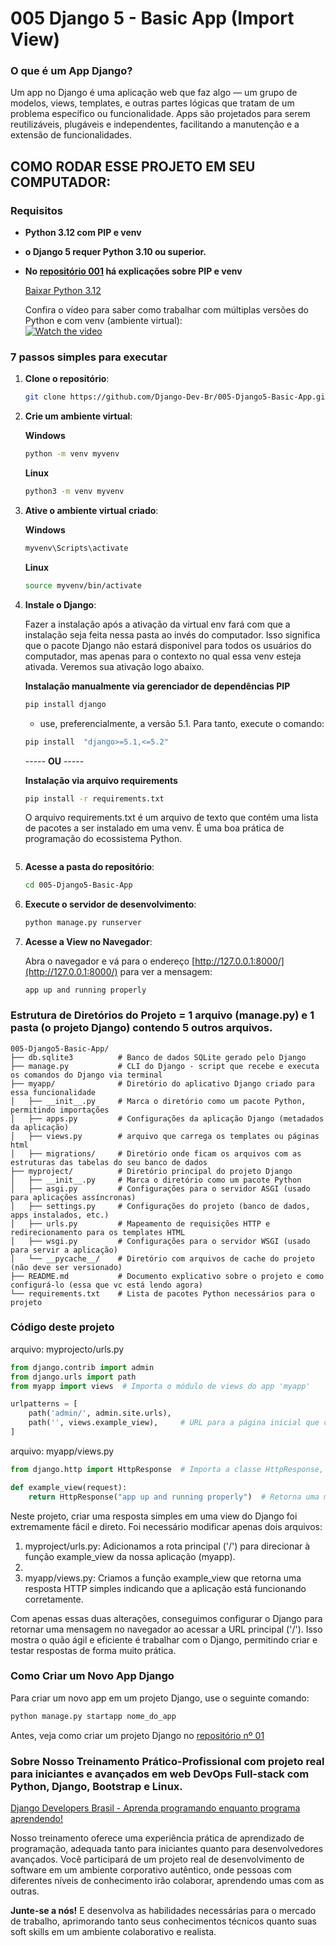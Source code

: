 
# 005 Django 5 - Basic App (Import View)

### O que é um App Django?

Um app no Django é uma aplicação web que faz algo — um grupo de modelos, views, templates, e outras partes lógicas que tratam de um problema específico ou funcionalidade. Apps são projetados para serem reutilizáveis, plugáveis e independentes, facilitando a manutenção e a extensão de funcionalidades.

## COMO RODAR ESSE PROJETO EM SEU COMPUTADOR:

### Requisitos

- **Python 3.12 com PIP e venv**
- **o Django 5 requer Python 3.10 ou superior.**

- **No [repositório 001](https://github.com/Django-Dev-Br/001-django4-basic-project) há explicações sobre PIP e venv**

  [Baixar Python 3.12](https://www.python.org/downloads/release/python-3122/)

  Confira o vídeo para saber como trabalhar com múltiplas versões do Python e com venv (ambiente virtual):  
  [![Watch the video](https://img.youtube.com/vi/eetDeQrv0Rs/0.jpg)](https://youtu.be/eetDeQrv0Rs)

### 7 passos simples para executar

1. **Clone o repositório**:
    ```bash
    git clone https://github.com/Django-Dev-Br/005-Django5-Basic-App.git
    ```

2. **Crie um ambiente virtual**:

   **Windows**
    ```bash
    python -m venv myvenv  
    ```
    
    **Linux**
    ```bash
    python3 -m venv myvenv  
    ```

4. **Ative o ambiente virtual criado**:
   
     **Windows**
    ```bash
    myvenv\Scripts\activate  
    ```
    **Linux**
     ```bash
    source myvenv/bin/activate  
    ```

5. **Instale o Django**:

   Fazer a instalação após a ativação da virtual env fará com que a instalação seja feita nessa pasta ao invés do computador. Isso significa que o pacote Django não estará disponivel para todos os usuários do computador, mas apenas para o contexto no qual essa venv esteja ativada. Veremos sua ativação logo abaixo.

    **Instalação manualmente via gerenciador de dependências PIP**
    ```bash
    pip install django
    ```
    - use, preferencialmente, a versão 5.1. Para tanto, execute o comando:

     ```bash
    pip install  "django>=5.1,<=5.2"
    ```

    ----- **OU** -----

    **Instalação via arquivo requirements**
    ```bash
    pip install -r requirements.txt
    ```
    O arquivo requirements.txt é um arquivo de texto que contém uma lista de pacotes a ser instalado em uma venv. É uma boa prática de programação do ecossistema Python.
    ```

6. **Acesse a pasta do repositório**:
    ```bash
    cd 005-Django5-Basic-App
    ```
    
7. **Execute o servidor de desenvolvimento**:
    ```python
    python manage.py runserver
    ```

8. **Acesse a View no Navegador**:

   Abra o navegador e vá para o endereço [http://127.0.0.1:8000/](http://127.0.0.1:8000/) para ver a mensagem:

   ```
   app up and running properly
   ```
   
### Estrutura de Diretórios do Projeto = 1 arquivo (manage.py) e 1 pasta (o projeto Django) contendo 5 outros arquivos.

```
005-Django5-Basic-App/
├── db.sqlite3          # Banco de dados SQLite gerado pelo Django
├── manage.py           # CLI do Django - script que recebe e executa os comandos do Django via terminal
├── myapp/              # Diretório do aplicativo Django criado para essa funcionalidade
│   ├── __init__.py     # Marca o diretório como um pacote Python, permitindo importações
│   ├── apps.py         # Configurações da aplicação Django (metadados da aplicação)
│   ├── views.py        # arquivo que carrega os templates ou páginas html
│   ├── migrations/     # Diretório onde ficam os arquivos com as estruturas das tabelas do seu banco de dados
├── myproject/          # Diretório principal do projeto Django
│   ├── __init__.py     # Marca o diretório como um pacote Python
│   ├── asgi.py         # Configurações para o servidor ASGI (usado para aplicações assíncronas)
│   ├── settings.py     # Configurações do projeto (banco de dados, apps instalados, etc.)
│   ├── urls.py         # Mapeamento de requisições HTTP e redirecionamento para os templates HTML
│   ├── wsgi.py         # Configurações para o servidor WSGI (usado para servir a aplicação)
│   └── __pycache__/    # Diretório com arquivos de cache do projeto (não deve ser versionado)
├── README.md           # Documento explicativo sobre o projeto e como configurá-lo (essa que vc está lendo agora)
└── requirements.txt    # Lista de pacotes Python necessários para o projeto

```
### Código deste projeto

arquivo: myprojecto/urls.py

```python
from django.contrib import admin
from django.urls import path
from myapp import views  # Importa o módulo de views do app 'myapp'

urlpatterns = [
    path('admin/', admin.site.urls), 
    path('', views.example_view),     # URL para a página inicial que chama a função `example_view`, a mesma que vc vê quando executa o comando runserver acima
]
 ```
arquivo: myapp/views.py

```python
from django.http import HttpResponse  # Importa a classe HttpResponse, responsável por retornar respostas HTTP

def example_view(request):
    return HttpResponse("app up and running properly")  # Retorna uma mensagem indicando que o app está funcionando corretamente
```

Neste projeto, criar uma resposta simples em uma view do Django foi extremamente fácil e direto. Foi necessário modificar apenas dois arquivos:

1. myproject/urls.py: Adicionamos a rota principal ('/') para direcionar à função example_view da nossa aplicação (myapp).
2. 
3. myapp/views.py: Criamos a função example_view que retorna uma resposta HTTP simples indicando que a aplicação está funcionando corretamente.

Com apenas essas duas alterações, conseguimos configurar o Django para retornar uma mensagem no navegador ao acessar a URL principal ('/'). Isso mostra o quão ágil e eficiente é trabalhar com o Django, permitindo criar e testar respostas de forma muito prática.


### Como Criar um Novo App Django

Para criar um novo app em um projeto Django, use o seguinte comando:

```python
python manage.py startapp nome_do_app
```
Antes, veja como criar um projeto Django no [repositório nº 01](https://github.com/Django-Dev-Br/001-django5-basic-project/tree/main)

### Sobre Nosso Treinamento Prático-Profissional com projeto real para iniciantes e avançados em web DevOps Full-stack com Python, Django, Bootstrap e Linux.

[Django Developers Brasil - Aprenda programando enquanto programa aprendendo!](https://django.dev.br/)

Nosso treinamento oferece uma experiência prática de aprendizado de programação, adequada tanto para iniciantes quanto para desenvolvedores avançados. Você participará de um projeto real de desenvolvimento de software em um ambiente corporativo autêntico, onde pessoas com diferentes níveis de conhecimento irão colaborar, aprendendo umas com as outras.

**Junte-se a nós!** E desenvolva as habilidades necessárias para o mercado de trabalho, aprimorando tanto seus conhecimentos técnicos quanto suas soft skills em um ambiente colaborativo e realista.
